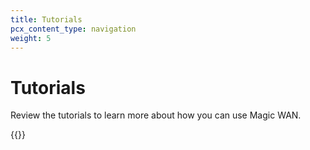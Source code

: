 ```yaml
---
title: Tutorials
pcx_content_type: navigation
weight: 5
---
```


# Tutorials

Review the tutorials to learn more about how you can use Magic WAN.

{{<directory-listing>}}
